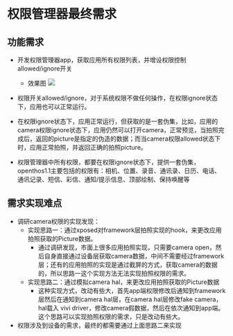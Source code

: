 # 权限管理器最终需求

## 功能需求
  - 开发权限管理器app，获取应用所有权限列表，并增设权限控制allowed/ignore开关
    - 效果图
    ![](https://github.com/openthos/multiwin-analysis/blob/master/pictures/oto_privacy.png)
    
  - 权限开关allowed/ignore，对于系统权限不做任何操作，在权限ignore状态下，应用也可以正常运行。
  - 在权限ignore状态下，应用正常运行，但获取的是一套伪集，比如，应用的camera权限ignore状态下，应用仍然可以打开camera，正常预览，当拍照完成后，返回的picture是指定的伪造的数据；而当camera权限allowed状态下时，应用正常拍照，并返回正确的拍照picture。
  - 权限管理器中所有权限，都要在权限ignore状态下，提供一套伪集，openthos1.1主要包括的权限有：相机、位置、录音、通讯录、日历、电话、通讯记录、短信、彩信、通知/提示信息、顶部绘制、保持唤醒等
  
## 需求实现难点
  - 调研camera权限的实现发现：
    - 实现思路一：通过xposed对framework层拍照实现的hook，来更改应用拍照获取的Picture数据。
      - 通过调研发现，市面上很多应用拍照实现，只需要camera open，然后自身直接通过设备层获取camera数据，中间不需要经过framework层；还有的应用拍照的实现是通过截屏的方式，获取camera的数据的，所以思路一这个实现方法无法实现拍照权限的需求。
    - 实现思路二：通过模拟camera hal，来更改应用拍照获取的Picture数据
      - 这种实现方式，改动有些大，首先app端权限修改后通知到framework层然后在通知到camera hal层，在camera hal层修改fake camera，hal载入 vivi driver，修改camera假数据，然后在依次通知到app端。这个思路可以实现拍照权限的需求，只是改动有些大。
  - 权限涉及到设备的需求，最终的都需要通过上面思路二来实现
